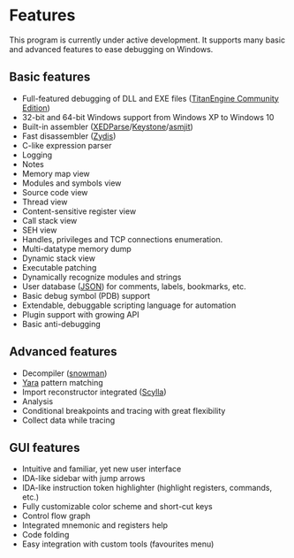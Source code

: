 # Features

This program is currently under active development. It supports many basic and advanced features to ease debugging on Windows.

## Basic features

*  Full-featured debugging of DLL and EXE files ([TitanEngine Community Edition](https://bitbucket.org/titanengineupdate/titanengine-update))
*  32-bit and 64-bit Windows support from Windows XP to Windows 10
*  Built-in assembler ([XEDParse](https://github.com/x64dbg/XEDParse)/[Keystone](http://www.keystone-engine.org)/[asmjit](https://github.com/asmjit))
*  Fast disassembler ([Zydis](https://zydis.re))
*  C-like expression parser
*  Logging
*  Notes
*  Memory map view
*  Modules and symbols view
*  Source code view
*  Thread view
*  Content-sensitive register view
*  Call stack view
*  SEH view
*  Handles, privileges and TCP connections enumeration.
*  Multi-datatype memory dump
*  Dynamic stack view
*  Executable patching
*  Dynamically recognize modules and strings
*  User database ([JSON](http://www.digip.org/jansson)) for comments, labels, bookmarks, etc.
*  Basic debug symbol (PDB) support
*  Extendable, debuggable scripting language for automation
*  Plugin support with growing API
*  Basic anti-debugging

## Advanced features

*  Decompiler ([snowman](https://derevenets.com))
*  [Yara](http://virustotal.github.io/yara/) pattern matching
*  Import reconstructor integrated ([Scylla](https://github.com/NtQuery/Scylla))
*  Analysis
*  Conditional breakpoints and tracing with great flexibility
*  Collect data while tracing

## GUI features

*  Intuitive and familiar, yet new user interface
*  IDA-like sidebar with jump arrows
*  IDA-like instruction token highlighter (highlight registers, commands, etc.)
*  Fully customizable color scheme and short-cut keys
*  Control flow graph
*  Integrated mnemonic and registers help
*  Code folding
*  Easy integration with custom tools (favourites menu)
